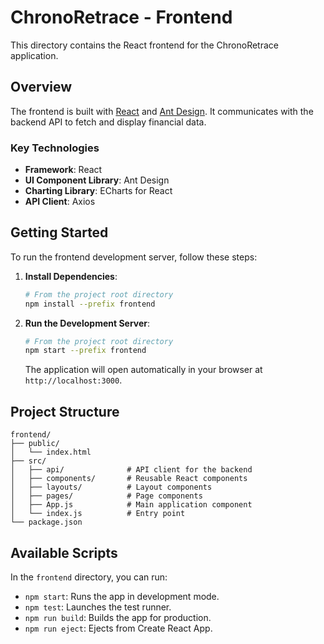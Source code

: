 # ChronoRetrace - Frontend

This directory contains the React frontend for the ChronoRetrace application.

## Overview

The frontend is built with [React](https://reactjs.org/) and [Ant Design](https://ant.design/). It communicates with the backend API to fetch and display financial data.

### Key Technologies

- **Framework**: React
- **UI Component Library**: Ant Design
- **Charting Library**: ECharts for React
- **API Client**: Axios

## Getting Started

To run the frontend development server, follow these steps:

1.  **Install Dependencies**:
    ```bash
    # From the project root directory
    npm install --prefix frontend
    ```

2.  **Run the Development Server**:
    ```bash
    # From the project root directory
    npm start --prefix frontend
    ```
    The application will open automatically in your browser at `http://localhost:3000`.

## Project Structure

```
frontend/
├── public/
│   └── index.html
├── src/
│   ├── api/              # API client for the backend
│   ├── components/       # Reusable React components
│   ├── layouts/          # Layout components
│   ├── pages/            # Page components
│   ├── App.js            # Main application component
│   └── index.js          # Entry point
└── package.json
```

## Available Scripts

In the `frontend` directory, you can run:

- `npm start`: Runs the app in development mode.
- `npm test`: Launches the test runner.
- `npm run build`: Builds the app for production.
- `npm run eject`: Ejects from Create React App.